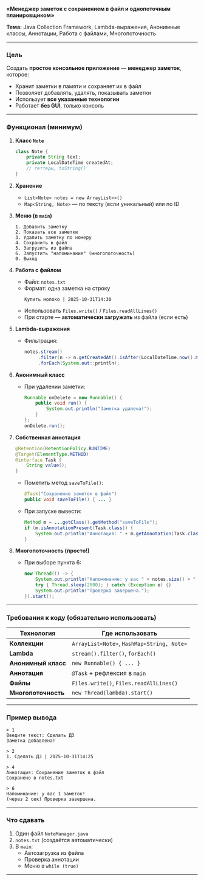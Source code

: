 
**«Менеджер заметок с сохранением в файл и однопоточным планировщиком»**  

**Тема:** Java Collection Framework, Lambda-выражения, Анонимные классы, Аннотации, Работа с файлами, Многопоточность  

---

### Цель  
Создать **простое консольное приложение** — **менеджер заметок**, которое:  
- Хранит заметки в памяти и сохраняет их в файл  
- Позволяет добавлять, удалять, показывать заметки  
- Использует **все указанные технологии**  
- Работает **без GUI**, только консоль  

---

### Функционал (минимум)

1. **Класс `Note`**  
   ```java
   class Note {
       private String text;
       private LocalDateTime createdAt;
       // геттеры, toString()
   }
   ```

2. **Хранение**  
   - `List<Note> notes = new ArrayList<>()`  
   - `Map<String, Note>` — по тексту (если уникальный) или по ID  

3. **Меню (в `main`)**  
   ```
   1. Добавить заметку
   2. Показать все заметки
   3. Удалить заметку по номеру
   4. Сохранить в файл
   5. Загрузить из файла
   6. Запустить "напоминание" (многопоточность)
   0. Выход
   ```

4. **Работа с файлом**  
   - Файл: `notes.txt`  
   - Формат: одна заметка на строку  
     ```
     Купить молоко | 2025-10-31T14:30
     ```
   - Использовать `Files.write()` / `Files.readAllLines()`  
   - При старте — **автоматически загружать** из файла (если есть)

5. **Lambda-выражения**  
   - Фильтрация:  
     ```java
     notes.stream()
          .filter(n -> n.getCreatedAt().isAfter(LocalDateTime.now().minusHours(1)))
          .forEach(System.out::println);
     ```

6. **Анонимный класс**  
   - При удалении заметки:  
     ```java
     Runnable onDelete = new Runnable() {
         public void run() {
             System.out.println("Заметка удалена!");
         }
     };
     onDelete.run();
     ```

7. **Собственная аннотация**  
   ```java
   @Retention(RetentionPolicy.RUNTIME)
   @Target(ElementType.METHOD)
   @interface Task {
       String value();
   }
   ```
   - Пометить метод `saveToFile()`:  
     ```java
     @Task("Сохранение заметок в файл")
     public void saveToFile() { ... }
     ```
   - При запуске вывести:  
     ```java
     Method m = ...getClass().getMethod("saveToFile");
     if (m.isAnnotationPresent(Task.class)) {
         System.out.println("Аннотация: " + m.getAnnotation(Task.class).value());
     }
     ```

8. **Многопоточность (просто!)**  
   - При выборе пункта 6:  
     ```java
     new Thread(() -> {
         System.out.println("Напоминание: у вас " + notes.size() + " заметок!");
         try { Thread.sleep(2000); } catch (Exception e) {}
         System.out.println("Проверка завершена.");
     }).start();
     ```

---

### Требования к коду (обязательно использовать)

| Технология | Где использовать |
|-----------|------------------|
| **Коллекции** | `ArrayList<Note>`, `HashMap<String, Note>` |
| **Lambda** | `stream().filter()`, `forEach()` |
| **Анонимный класс** | `new Runnable() { ... }` |
| **Аннотация** | `@Task` + рефлексия в `main` |
| **Файлы** | `Files.write()`, `Files.readAllLines()` |
| **Многопоточность** | `new Thread(lambda).start()` |

---

### Пример вывода

```
> 1
Введите текст: Сделать ДЗ
Заметка добавлена!

> 2
1. Сделать ДЗ | 2025-10-31T14:25

> 4
Аннотация: Сохранение заметок в файл
Сохранено в notes.txt

> 6
Напоминание: у вас 1 заметок!
(через 2 сек) Проверка завершена.
```

---

### Что сдавать  
1. Один файл `NoteManager.java`  
2. `notes.txt` (создаётся автоматически)  
3. В `main`:  
   - Автозагрузка из файла  
   - Проверка аннотации  
   - Меню в `while (true)`  

---

